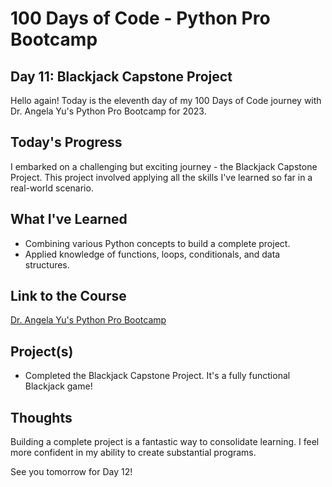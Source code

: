 # 100 Days of Code - Python Pro Bootcamp
## Day 11: Blackjack Capstone Project

Hello again! Today is the eleventh day of my 100 Days of Code journey with Dr. Angela Yu's Python Pro Bootcamp for 2023.

## Today's Progress
I embarked on a challenging but exciting journey - the Blackjack Capstone Project. This project involved applying all the skills I've learned so far in a real-world scenario.

## What I've Learned
- Combining various Python concepts to build a complete project.
- Applied knowledge of functions, loops, conditionals, and data structures.

## Link to the Course
[Dr. Angela Yu's Python Pro Bootcamp](https://www.udemy.com/course/100-days-of-code/)

## Project(s)
- Completed the Blackjack Capstone Project. It's a fully functional Blackjack game!

## Thoughts
Building a complete project is a fantastic way to consolidate learning. I feel more confident in my ability to create substantial programs.

See you tomorrow for Day 12!
